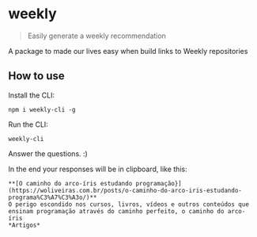 # weekly

> Easily generate a weekly recommendation

A package to made our lives easy when build links to Weekly repositories

## How to use

Install the CLI:

```shell
npm i weekly-cli -g
```

Run the CLI:

```shell
weekly-cli
```

Answer the questions. :)

In the end your responses will be in clipboard, like this:

```
**[O caminho do arco-íris estudando programação}](https://woliveiras.com.br/posts/o-caminho-do-arco-iris-estudando-programa%C3%A7%C3%A3o/)**
O perigo escondido nos cursos, livros, vídeos e outros conteúdos que ensinam programação através do caminho perfeito, o caminho do arco-íris
*Artigos*
```
